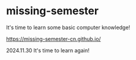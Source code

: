 # missing-semester

It's time to learn some basic computer knowledge!

https://missing-semester-cn.github.io/

2024.11.30
It's time to learn again!
